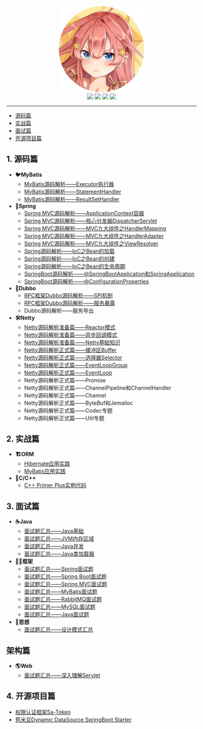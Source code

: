 <div align=center><img src="/assets/profile.jpeg" width=45%></div>

<div align="center">
    <a href="https://www.oxcaffee.github.io"> <img src="https://badgen.net/badge/OxCaffee/%E5%9C%A8%E7%BA%BF%E9%98%85%E8%AF%BB?icon=sourcegraph&color=4ab8a1"></a>
    <a href="https://github.com/OxCaffee/Open-Source-Note"> <img src="https://badgen.net/github/stars/OxCaffee/Open-Source-Note?icon=github&color=4ab8a1"></a>
    <a href="https://github.com/OxCaffee/Open-Source-Note"> <img src="https://badgen.net/github/forks/OxCaffee/Open-Source-Note?icon=github&color=4ab8a1"></a>
    <a href="https://github.com/OxCaffee/Open-Source-Note"><img src="https://img.shields.io/github/repo-size/OxCaffee/Open-Source-Note?icon=github&color=4ab8a1"/></a>
    <!-- <a><img src="https://img.shields.io/bitbucket/issues-raw/OxCaffee/Open-Source-Note?icon=github&color=4ab8a1"/></a> -->
</div>

------------------------

<!-- vscode-markdown-toc -->
* [源码篇](#)
* [实战篇](#-1)
* [面试篇](#-1)
* [开源项目篇](#-1)

<!-- vscode-markdown-toc-config
	numbering=true
	autoSave=true
	/vscode-markdown-toc-config -->
<!-- /vscode-markdown-toc -->

##  1. <a name=''></a>源码篇

* **:bird:MyBatis**
  * [MyBatis源码解析——Executor执行器](/doc/ORM/MyBatis源码解析之Executor.md)
  * [MyBatis源码解析——StatementHandler](/doc/ORM/MyBatis源码解析之StatementHandler.md)
  * [MyBatis源码解析——ResultSetHandler](/doc/ORM/MyBatis源码解析之ResultSetHandler.md)
* **:leaves:Spring**
  * [Spring MVC源码解析——ApplicationContext容器](/doc/Spring/容器的初始化之RootApplicationContext容器.md)
  * [Spring MVC源码解析——核心分发器DispatcherServlet](/doc/Spring/核心分发器DispatcherServlet.md)
  * [Spring MVC源码解析——MVC九大组件之HandlerMapping](/doc/Spring/MVC九大组件(一)之HandlerMapping.md)
  * [Spring MVC源码解析——MVC九大组件之HandlerAdapter](/doc/Spring/MVC九大组件(二)之HandlerAdapter.md)
  * [Spring MVC源码解析——MVC九大组件之ViewResolver](/doc/Spring/MVC九大组件(三)之ViewResolver.md)
  * [Spring源码解析——IoC之Bean的加载](/doc/Spring/IoC之Bean的加载.md)
  * [Spring源码解析——IoC之Bean的创建](/doc/Spring/IoC之Bean的创建.md)
  * [Spring源码解析——IoC之Bean的生命周期](/doc/Spring/IoC之Bean的生命周期.md)
  * [SpringBoot源码解析——@SpringBootApplication和SpringApplication](/doc/Spring/@SpringBootApplication和SpringApplication.md)
  * [SpringBoot源码解析——@ConfigurationProperties](/doc/Spring/@ConfigurationProperties.md)
* **:bullettrain_front:Dubbo**
  * [RPC框架Dubbo源码解析——SPI机制](/doc/RPC/SPI扩展机制)
  * [RPC框架Dubbo源码解析——服务暴露](/doc/RPC/服务暴露.md)
  * Dubbo源码解析——服务导出
* **:hammer_and_wrench:Netty**
  * [Netty源码解析准备篇——Reactor模式](/doc/Netty/Reactor模式.md)
  * [Netty源码解析准备篇——异步回调模式](/doc/Netty/异步回调模式.md)
  * [Netty源码解析准备篇——Netty基础知识](/doc/Netty/Netty基础知识.md)
  * [Netty源码解析正式篇——缓冲区Buffer](/doc/Netty/Buffer.md)
  * [Netty源码解析正式篇——选择器Selector](/doc/Netty/Selector.md)
  * [Netty源码解析正式篇——EventLoopGroup](/doc/Netty/EventLoopGroup.md)
  * [Netty源码解析正式篇——EventLoop](/doc/Netty/EventLoop.md)
  * Netty源码解析正式篇——Promise
  * Netty源码解析正式篇——ChannelPipeline和ChannelHandler
  * Netty源码解析正式篇——Channel
  * Netty源码解析正式篇——ByteBuf和Jemalloc
  * Netty源码解析正式篇——Codec专题
  * Netty源码解析正式篇——Util专题


##  2. <a name='-1'></a>实战篇

* **:building_construction:ORM**
  * [Hibernate应用实践](/doc/ORM/Hibernate应用实践.md)
  * [MyBatis应用实践](/doc/ORM/MyBatis应用实践.md)
* **:wrench:C/C++**
  * [C++ Primer Plus实例代码](/code/CppPrimerPlus) 

##  3. <a name='-1'></a>面试篇

* **:coffee:Java**
  * [面试题汇总——Java基础](/doc/Java基础/Java基础.md)
  * [面试题汇总——JVM内存区域](/doc/Java基础/JVM内存区域.md)
  * [面试题汇总——Java并发](/doc/Java基础/Java并发.md)
  * [面试题汇总——Java类加载器](/doc/Java基础/Java类加载器.md)
* **:biking_woman:框架**
  * [面试题汇总——Spring面试题](/doc/Spring/Spring面试题.md)
  * [面试题汇总——Spring Boot面试题](/doc/Spring/SpringBoot面试题.md)
  * [面试题汇总——Spring MVC面试题](/doc/Spring/SpringMVC面试题.md)
  * [面试题汇总——MyBatis面试题](/doc/ORM/MyBatis面试题总结.md)
  * [面试题汇总——RabbitMQ面试题](/doc/消息队列/RabbitMQ面试题.md)
  * [面试题汇总——MySQL面试题](/doc/数据库/MySQL面试题.md)
  * [面试题汇总——Java面试题](/doc/Java基础/Java面试题.md)
* **:thought_balloon:思想**
  * [面试题汇总——设计模式汇总](/doc/思想/设计模式汇总.md)

## 架构篇

* **:earth_americas:Web**
  * [面试题汇总——深入理解Servlet](/doc/Web/深入理解Servlet.md)


##  4. <a name='-1'></a>开源项目篇

* [权限认证框架Sa-Token](doc/GVP项目/权限认证Sa-Token源码.md)
* [苞米豆Dynamic DataSource SpringBoot Starter](/doc/GVP项目/BaomidouDDSS源码.md)